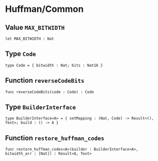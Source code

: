 # Huffman/Common

## Value `MAX_BITWIDTH`
``` motoko no-repl
let MAX_BITWIDTH : Nat
```


## Type `Code`
``` motoko no-repl
type Code = { bitwidth : Nat; bits : Nat16 }
```


## Function `reverseCodeBits`
``` motoko no-repl
func reverseCodeBits(code : Code) : Code
```


## Type `BuilderInterface`
``` motoko no-repl
type BuilderInterface<A> = { setMapping : (Nat, Code) -> Result<(), Text>; build : () -> A }
```


## Function `restore_huffman_codes`
``` motoko no-repl
func restore_huffman_codes<A>(builder : BuilderInterface<A>, bitwidth_arr : [Nat]) : Result<A, Text>
```

